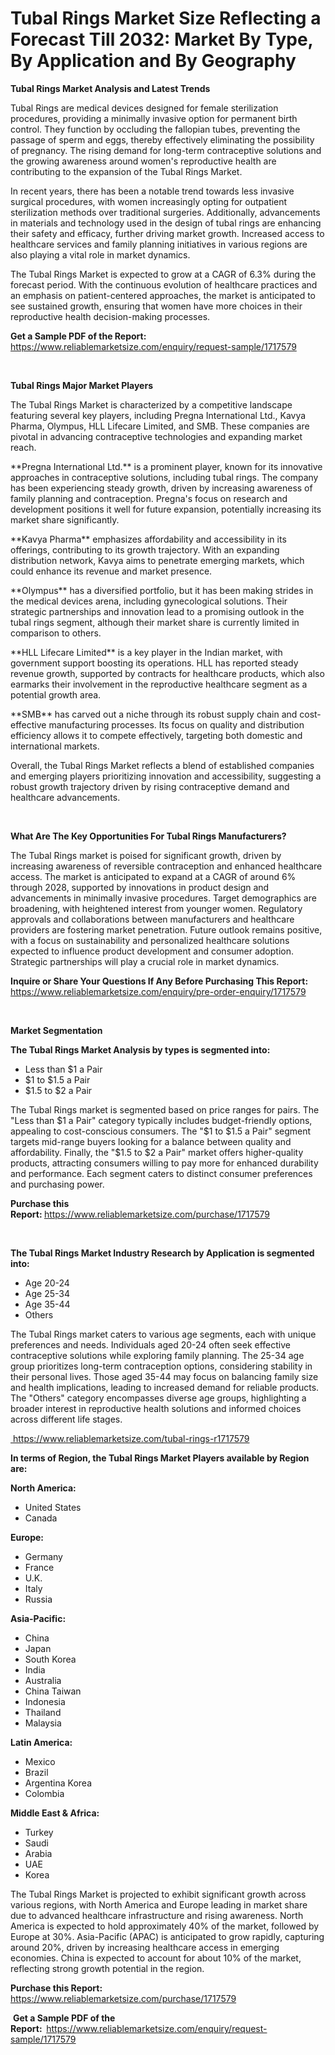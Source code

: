 <p><h1>Tubal Rings Market Size Reflecting a Forecast Till 2032: Market By Type, By Application and By Geography</h1></p><p><strong>Tubal Rings Market Analysis and Latest Trends</strong></p>
<p><p>Tubal Rings are medical devices designed for female sterilization procedures, providing a minimally invasive option for permanent birth control. They function by occluding the fallopian tubes, preventing the passage of sperm and eggs, thereby effectively eliminating the possibility of pregnancy. The rising demand for long-term contraceptive solutions and the growing awareness around women's reproductive health are contributing to the expansion of the Tubal Rings Market.</p><p>In recent years, there has been a notable trend towards less invasive surgical procedures, with women increasingly opting for outpatient sterilization methods over traditional surgeries. Additionally, advancements in materials and technology used in the design of tubal rings are enhancing their safety and efficacy, further driving market growth. Increased access to healthcare services and family planning initiatives in various regions are also playing a vital role in market dynamics.</p><p>The Tubal Rings Market is expected to grow at a CAGR of 6.3% during the forecast period. With the continuous evolution of healthcare practices and an emphasis on patient-centered approaches, the market is anticipated to see sustained growth, ensuring that women have more choices in their reproductive health decision-making processes.</p></p>
<p><strong>Get a Sample PDF of the Report:&nbsp;</strong> <a href="https://www.reliablemarketsize.com/enquiry/request-sample/1717579?utm_campaign=1167&utm_medium=2&utm_source=Github&utm_content=ia&utm_term=13042025&utm_id=tubal-rings">https://www.reliablemarketsize.com/enquiry/request-sample/1717579</a></p>
<p>&nbsp;</p>
<p><strong>Tubal Rings Major Market Players</strong></p>
<p><p>The Tubal Rings Market is characterized by a competitive landscape featuring several key players, including Pregna International Ltd., Kavya Pharma, Olympus, HLL Lifecare Limited, and SMB. These companies are pivotal in advancing contraceptive technologies and expanding market reach.</p><p>**Pregna International Ltd.** is a prominent player, known for its innovative approaches in contraceptive solutions, including tubal rings. The company has been experiencing steady growth, driven by increasing awareness of family planning and contraception. Pregna's focus on research and development positions it well for future expansion, potentially increasing its market share significantly.</p><p>**Kavya Pharma** emphasizes affordability and accessibility in its offerings, contributing to its growth trajectory. With an expanding distribution network, Kavya aims to penetrate emerging markets, which could enhance its revenue and market presence. </p><p>**Olympus** has a diversified portfolio, but it has been making strides in the medical devices arena, including gynecological solutions. Their strategic partnerships and innovation lead to a promising outlook in the tubal rings segment, although their market share is currently limited in comparison to others.</p><p>**HLL Lifecare Limited** is a key player in the Indian market, with government support boosting its operations. HLL has reported steady revenue growth, supported by contracts for healthcare products, which also earmarks their involvement in the reproductive healthcare segment as a potential growth area.</p><p>**SMB** has carved out a niche through its robust supply chain and cost-effective manufacturing processes. Its focus on quality and distribution efficiency allows it to compete effectively, targeting both domestic and international markets.</p><p>Overall, the Tubal Rings Market reflects a blend of established companies and emerging players prioritizing innovation and accessibility, suggesting a robust growth trajectory driven by rising contraceptive demand and healthcare advancements.</p></p>
<p>&nbsp;</p>
<p><strong>What Are The Key Opportunities For Tubal Rings Manufacturers?</strong></p>
<p><p>The Tubal Rings market is poised for significant growth, driven by increasing awareness of reversible contraception and enhanced healthcare access. The market is anticipated to expand at a CAGR of around 6% through 2028, supported by innovations in product design and advancements in minimally invasive procedures. Target demographics are broadening, with heightened interest from younger women. Regulatory approvals and collaborations between manufacturers and healthcare providers are fostering market penetration. Future outlook remains positive, with a focus on sustainability and personalized healthcare solutions expected to influence product development and consumer adoption. Strategic partnerships will play a crucial role in market dynamics.</p></p>
<p><strong>Inquire or Share Your Questions If Any Before Purchasing This Report:</strong> <a href="https://www.reliablemarketsize.com/enquiry/pre-order-enquiry/1717579?utm_campaign=1167&utm_medium=2&utm_source=Github&utm_content=ia&utm_term=13042025&utm_id=tubal-rings">https://www.reliablemarketsize.com/enquiry/pre-order-enquiry/1717579</a></p>
<p>&nbsp;</p>
<p><strong>Market Segmentation</strong></p>
<p><strong>The Tubal Rings Market Analysis by types is segmented into:</strong></p>
<p><ul><li>Less than $1 a Pair</li><li>$1 to $1.5 a Pair</li><li>$1.5 to $2 a Pair</li></ul></p>
<p><p>The Tubal Rings market is segmented based on price ranges for pairs. The "Less than $1 a Pair" category typically includes budget-friendly options, appealing to cost-conscious consumers. The "$1 to $1.5 a Pair" segment targets mid-range buyers looking for a balance between quality and affordability. Finally, the "$1.5 to $2 a Pair" market offers higher-quality products, attracting consumers willing to pay more for enhanced durability and performance. Each segment caters to distinct consumer preferences and purchasing power.</p></p>
<p><strong>Purchase this Report:&nbsp;</strong><a href="https://www.reliablemarketsize.com/purchase/1717579?utm_campaign=1167&utm_medium=2&utm_source=Github&utm_content=ia&utm_term=13042025&utm_id=tubal-rings">https://www.reliablemarketsize.com/purchase/1717579</a></p>
<p>&nbsp;</p>
<p><strong>The Tubal Rings Market Industry Research by Application is segmented into:</strong></p>
<p><ul><li>Age 20-24</li><li>Age 25-34</li><li>Age 35-44</li><li>Others</li></ul></p>
<p><p>The Tubal Rings market caters to various age segments, each with unique preferences and needs. Individuals aged 20-24 often seek effective contraceptive solutions while exploring family planning. The 25-34 age group prioritizes long-term contraception options, considering stability in their personal lives. Those aged 35-44 may focus on balancing family size and health implications, leading to increased demand for reliable products. The "Others" category encompasses diverse age groups, highlighting a broader interest in reproductive health solutions and informed choices across different life stages.</p></p>
<p><a href="https://www.reliablemarketsize.com/tubal-rings-r1717579?utm_campaign=1167&utm_medium=2&utm_source=Github&utm_content=ia&utm_term=13042025&utm_id=tubal-rings">&nbsp;https://www.reliablemarketsize.com/tubal-rings-r1717579</a></p>
<p><strong>In terms of Region, the Tubal Rings Market Players available by Region are:</strong></p>
<p>
    <p> <strong> North America: </strong>
        <ul>
            <li>United States</li>
            <li>Canada</li>
        </ul>
        </p> 
    <p> <strong> Europe: </strong>
        <ul>
            <li>Germany</li>
            <li>France</li>
            <li>U.K.</li>
            <li>Italy</li>
            <li>Russia</li>
        </ul>
        </p> 
    <p> <strong> Asia-Pacific: </strong>
        <ul>
            <li>China</li>
            <li>Japan</li>
            <li>South Korea</li>
            <li>India</li>
            <li>Australia</li>
            <li>China Taiwan</li>
            <li>Indonesia</li>
            <li>Thailand</li>
            <li>Malaysia</li>
        </ul>
        </p> 
    <p> <strong> Latin America: </strong>
        <ul>
            <li>Mexico</li>
            <li>Brazil</li>
            <li>Argentina Korea</li>
            <li>Colombia</li>
        </ul>
        </p> 
    <p> <strong> Middle East & Africa: </strong>
        <ul>
            <li>Turkey</li>
            <li>Saudi</li>
            <li>Arabia</li>
            <li>UAE</li>
            <li>Korea</li>
        </ul>
    </p>
    </p>
<p><p>The Tubal Rings Market is projected to exhibit significant growth across various regions, with North America and Europe leading in market share due to advanced healthcare infrastructure and rising awareness. North America is expected to hold approximately 40% of the market, followed by Europe at 30%. Asia-Pacific (APAC) is anticipated to grow rapidly, capturing around 20%, driven by increasing healthcare access in emerging economies. China is expected to account for about 10% of the market, reflecting strong growth potential in the region.</p></p>
<p><strong>Purchase this Report: </strong><a href="https://www.reliablemarketsize.com/purchase/1717579?utm_campaign=1167&utm_medium=2&utm_source=Github&utm_content=ia&utm_term=13042025&utm_id=tubal-rings">https://www.reliablemarketsize.com/purchase/1717579</a></p>
<p>&nbsp;<strong>Get a Sample PDF of the Report:&nbsp;&nbsp;</strong><a href="https://www.reliablemarketsize.com/enquiry/request-sample/1717579?utm_campaign=1167&utm_medium=2&utm_source=Github&utm_content=ia&utm_term=13042025&utm_id=tubal-rings">https://www.reliablemarketsize.com/enquiry/request-sample/1717579</a></p>
<p><strong></strong></p>
<p><p></p><p></p><p></p></p>